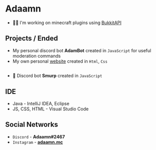 # Adaamn
- 👨‍💻 I'm working on minecraft plugins using [BukkitAPI](https://www.spigotmc.org/)

## Projects / Ended
- My personal discord bot **AdamBot** created in `JavaScript` for useful moderation commands
- My own personal [website](http://www.adaamn.borec.cz/) created in `Html`, `Css`
##
- 🤖 Discord bot **Smurp** created in `JavaScript`

## IDE
- Java - IntelliJ IDEA, Eclipse
- JS, CSS, HTML - Visual Studio Code

## Social Networks
- `Discord` - **Adaamn#2467**
- `Instagram` - **[adaamn.mc](https://www.instagram.com/adaamn.mc/)**
